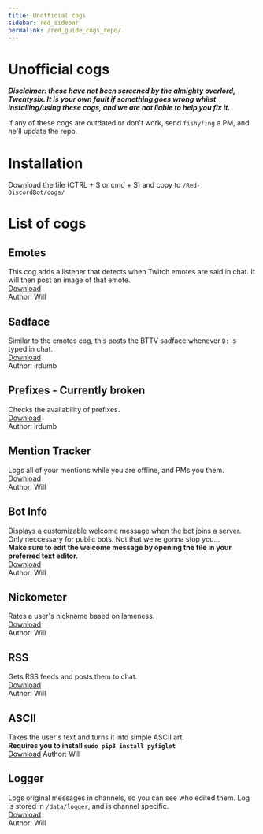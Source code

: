 ```yaml
---
title: Unofficial cogs
sidebar: red_sidebar
permalink: /red_guide_cogs_repo/
---
```


# Unofficial cogs  

***Disclaimer: these have not been screened by the almighty overlord, Twentysix. It is your own fault if something goes wrong whilst installing/using these cogs, and we are not liable to help you fix it.***  

If any of these cogs are outdated or don't work, send `fishyfing` a PM, and he'll update the repo.  

# Installation  

Download the file (CTRL + S or cmd + S) and copy to `/Red-DiscordBot/cogs/`

# List of cogs  

## Emotes  

This cog adds a listener that detects when Twitch emotes are said in chat. It will then post an image of that emote.  
[Download](https://cdn.discordapp.com/attachments/133251234164375552/171209731812229122/emotes.py)  
Author: Will

## Sadface  

Similar to the emotes cog, this posts the BTTV sadface whenever `D:` is typed in chat.  
[Download](https://cdn.discordapp.com/attachments/133251234164375552/171209522692489218/sadface.py)  
Author: irdumb

## Prefixes - Currently broken  

Checks the availability of prefixes.  
[Download](https://cdn.discordapp.com/attachments/133251234164375552/171209593773490177/prefixes.py)  
Author: irdumb

## Mention Tracker  

Logs all of your mentions while you are offline, and PMs you them.  
[Download](https://cdn.discordapp.com/attachments/133251234164375552/171209830902661120/mentiontracker.py)  
Author: Will

## Bot Info  

Displays a customizable welcome message when the bot joins a server. Only neccessary for public bots. Not that we're gonna stop you...  
**Make sure to edit the welcome message by opening the file in your preferred text editor.**  
[Download](https://cdn.discordapp.com/attachments/133251234164375552/171209888813416449/botinfo.py)  
Author: Will

## Nickometer

Rates a user's nickname based on lameness.  
[Download](https://cdn.discordapp.com/attachments/133251234164375552/171210269479927809/nickometer.py)  
Author: Will

## RSS

Gets RSS feeds and posts them to chat.  
[Download](https://cdn.discordapp.com/attachments/133251234164375552/171210487571283969/rss.py)  
Author: Will

## ASCII

Takes the user's text and turns it into simple ASCII art.  
**Requires you to install `sudo pip3 install pyfiglet`**  
[Download](https://cdn.discordapp.com/attachments/133251234164375552/171211952113057793/ascii.py)
Author: Will

## Logger

Logs original messages in channels, so you can see who edited them. Log is stored in `/data/logger`, and is channel specific.  
[Download](https://cdn.discordapp.com/attachments/133251234164375552/171213855857311745/logger.py)  
Author: Will